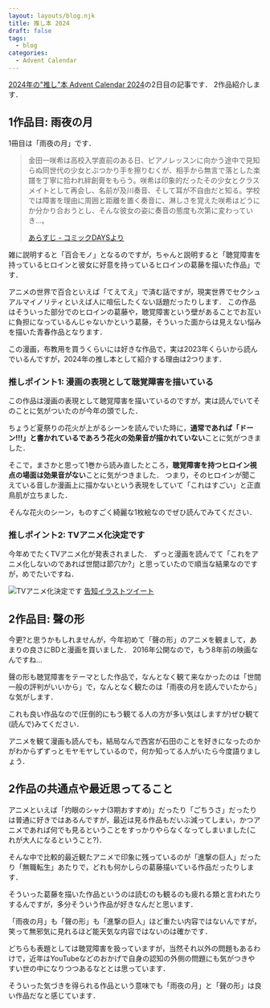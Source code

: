 ```yaml
---
layout: layouts/blog.njk
title: 推し本 2024
draft: false
tags:
  - blog
categories:
  - Advent Calendar
---
```


[2024年の"推し"本 Advent Calendar 2024](https://adventar.org/calendars/10126)の2日目の記事です．
2作品紹介します．

## 1作品目: 雨夜の月

1冊目は「雨夜の月」です．


> 金田一咲希は高校入学直前のある日、ピアノレッスンに向かう途中で見知らぬ同世代の少女とぶつかり手を擦りむくが、相手から無言で落とした楽譜を丁寧に拾われ絆創膏をもらう。咲希は印象的だったその少女とクラスメイトとして再会し、名前が及川奏音、そして耳が不自由だと知る。学校では障害を理由に周囲と距離を置く奏音に、淋しさを覚えた咲希はどうにか分かり合おうとし、そんな彼女の姿に奏音の態度も次第に変わっていき…。
>
> [あらすじ - コミックDAYSより](https://comic-days.com/volume/3269754496538719354)

雑に説明すると「百合モノ」となるのですが，ちゃんと説明すると「聴覚障害を持っているヒロインと彼女に好意を持っているヒロインの葛藤を描いた作品」です．

アニメの世界で百合といえば「てえてえ」で済む話ですが，現実世界でセクシュアルマイノリティといえば人に喧伝したくない話題だったりします．
この作品はそういった部分でのヒロインの葛藤や，聴覚障害という壁があることでお互いに負担になっているんじゃないかという葛藤，そういった面からは見えない悩みを描いた青春作品となります．

この漫画，布教用を買うくらいには好きな作品で，実は2023年くらいから読んでいるんですが，2024年の推し本として紹介する理由は2つります．

### 推しポイント1: 漫画の表現として聴覚障害を描いている

この作品は漫画の表現として聴覚障害を描いているのですが，実は読んでいてそのことに気がついたのが今年の頭でした．

ちょうど夏祭りの花火が上がるシーンを読んでいた時に，**通常であれば「ドーン!!!」と書かれているであろう花火の効果音が描かれていない**ことに気がつきました．

そこで，まさかと思って1巻から読み直したところ，**聴覚障害を持つヒロイン視点の場面は効果音がない**ことに気がつきました．
つまり，そのヒロインが聞こえている音しか漫画上に描かないという表現をしていて「これはすごい」と正直鳥肌が立ちました．

そんな花火のシーン，ものすごく綺麗な1枚絵なのでぜひ読んでみてください．

### 推しポイント2: TVアニメ化決定です

今年めでたくTVアニメ化が発表されました．
ずっと漫画を読んでて「これをアニメ化しないのであれば世間は節穴か?」と思っていたので順当な結果なのですが，めでたいですね．

![TVアニメ化決定です](https://pbs.twimg.com/media/Gdmf3B9WkAAoZ6M?format=jpg&name=4096x4096)
[告知イラストツイート](https://x.com/kuzushiro/status/1862696163591454943)

## 2作品目: 聲の形

今更?と思うかもしれませんが，今年初めて「聲の形」のアニメを観まして，あまりの良さにBDと漫画を買いました．
2016年公開なので，もう8年前の映画なんですね...

聲の形も聴覚障害をテーマとした作品で，なんとなく観て来なかったのは「世間一般の評判がいいから」で，なんとなく観たのは「雨夜の月を読んでいたから」な気がします．

これも良い作品なので(圧倒的にもう観てる人の方が多い気はしますが)ぜひ観て(読んで)みてください．

アニメを観て漫画も読んでも，結局なんで西宮が石田のことを好きになったのかがわからずずっとモヤモヤしているので，何か知ってる人がいたら今度語りましょう．

## 2作品の共通点や最近思ってること

アニメといえば「灼眼のシャナ(3期おすすめ)」だったり「ごちうさ」だったりは普通に好きではあるんですが，最近は見る作品もだいぶ減ってしまい，かつアニメであれば何でも見るということをすっかりやらなくなってしまいました(これが大人になるということ?)．

そんな中で比較的最近観たアニメで印象に残っているのが「進撃の巨人」だったり「無職転生」あたりで，どれも何かしらの葛藤描いている作品だったりします．

そういった葛藤を描いた作品というのは読むのも観るのも疲れる類と言われたりするんですが，多分そういう作品が好きなんだと思います．

「雨夜の月」も「聲の形」も「進撃の巨人」ほど重たい内容ではないんですが，笑って無邪気に見れるほど能天気な内容ではないのは確かです．

どちらも表題としては聴覚障害を扱っていますが，当然それ以外の問題もあるわけで，近年はYouTubeなどのおかげで自身の認知の外側の問題にも気がつきやすい世の中になりつつあるなととは思っています．

そういった気づきを得られる作品という意味でも「雨夜の月」と「聲の形」は良い作品だなと感じています．

